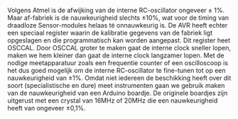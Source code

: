 Volgens Atmel is de afwijking van de interne RC-oscillator 
ongeveer ± 1%. Maar af-fabriek is de nauwkeurigheid slechts 
±10%, wat voor de timing van draadloze Sensor-modules helaas 
té onnauwkeurig is. De AVR heeft echter een speciaal register 
waarin de kalibratie gegevens van de fabriek ligt opgeslagen 
en die programmatisch kan worden aangepast. Dit register heet 
OSCCAL. Door OSCCAL groter te maken gaat de interne clock 
sneller lopen, maken we hem kleiner dan gaat de interne clock 
langzamer lopen.
Met de nodige meetapparatuur zoals een frequentie counter of 
een oscilloscoop is het dus goed mogelijk om de interne 
RC-oscillator te fine-tunen tot op een nauwkeurigheid van 
±1%. Omdat niet iedereen de beschikking heeft over dit soort 
(specialistische en dure) meet instrumenten gaan we gebruik 
maken van de nauwkeurigheid van een Arduino boardje. 
De originele boardjes zijn uitgerust met een crystal van 
16MHz of 20MHz die een nauwkeurigheid heeft van ongeveer ±0,1%. 
